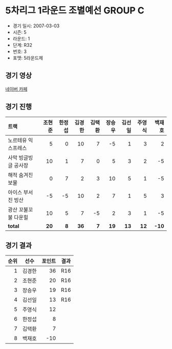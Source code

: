 # 5차리그 1라운드 조별예선 GROUP C

- 경기 일시: 2007-03-03
- 시즌: 5
- 라운드: 1
- 단계: R32
- 번호: 3
- 포맷: 5라운드제





## 경기 영상
[네이버 카페](https://cafe.naver.com/leaguekart/72)

## 경기 진행

| 트랙 | 조현준 | 한정섭 | 김경한 | 김택환 | 장승우 | 김선일 | 주영식 | 백재호 |
|:---|---:|---:|---:|---:|---:|---:|---:|---:|
| 노르테유 익스프레스 | 5 | 0 | 10 | 7 | -5 | 1 | 3 | 2 |
| 사막 빙글빙글 공사장 | 10 | 1 | 7 | 0 | 5 | 3 | 2 | -5 |
| 해적 숨겨진 보물 | 0 | 7 | 2 | 3 | 10 | 5 | 1 | -5 |
| 아이스 부서진 빙산 | -5 | -5 | 10 | 2 | 7 | 1 | 5 | 3 |
| 광산 꼬불꼬불 다운힐 | 10 | 5 | 7 | -5 | 2 | 3 | 1 | -5 |
| __total__ | __20__ | __8__ | __36__ | __7__ | __19__ | __13__ | __12__ | __-10__ |




## 경기 결과

| 순위 | 선수 | 포인트 | 결과 |
|---:|:---:|---:|:---:|
| 1 | 김경한 | 36 | R16 |
| 2 | 조현준 | 20 | R16 |
| 3 | 장승우 | 19 | R16 |
| 4 | 김선일 | 13 | R16 |
| 5 | 주영식 | 12 |  |
| 6 | 한정섭 | 8 |  |
| 7 | 김택환 | 7 |  |
| 8 | 백재호 | -10 |  |

